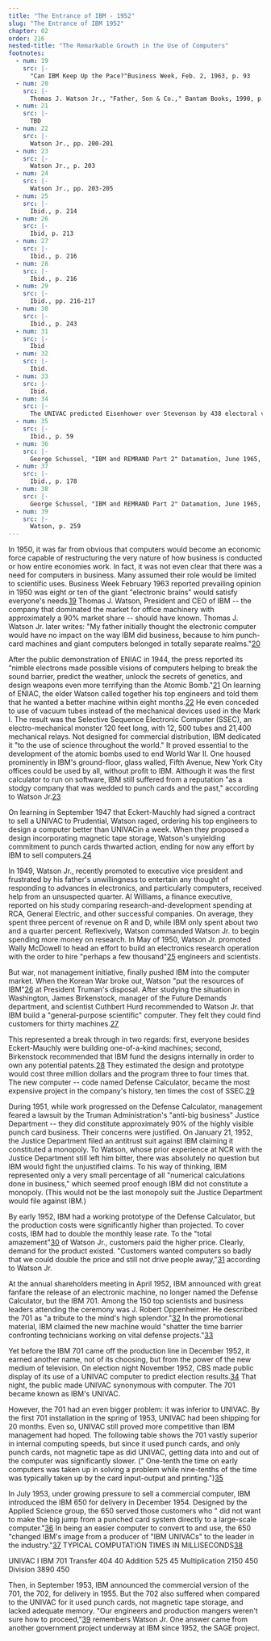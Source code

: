 ```yaml
---
title: "The Entrance of IBM - 1952"
slug: "The Entrance of IBM 1952"
chapter: 02
order: 216
nested-title: "The Remarkable Growth in the Use of Computers"
footnotes:
  - num: 19
    src: |-
      "Can IBM Keep Up the Pace?"Business Week, Feb. 2, 1963, p. 93
  - num: 20
    src: |-
      Thomas J. Watson Jr., "Father, Son & Co.," Bantam Books, 1990, p.200
  - num: 21
    src: |-
      TBD
  - num: 22
    src: |-
      Watson Jr., pp. 200-201
  - num: 23
    src: |-
      Watson Jr., p. 203
  - num: 24
    src: |-
      Watson Jr., pp. 203-205
  - num: 25
    src: |-
      Ibid., p. 214
  - num: 26
    src: |-
      Ibid, p. 213
  - num: 27
    src: |-
      Ibid., p. 216
  - num: 28
    src: |-
      Ibid., p. 216
  - num: 29
    src: |-
      Ibid., pp. 216-217
  - num: 30
    src: |-
      Ibid., p. 243
  - num: 31
    src: |-
      Ibid
  - num: 32
    src: |-
      Ibid.
  - num: 33
    src: |-
      Ibid.
  - num: 34
    src: |-
      The UNIVAC predicted Eisenhower over Stevenson by 438 electoral votes to 93, with a 100-1 odds of winning.Convinced the computer was wrong, CBS made the operators recalculate the prediction.When the new calculation predicted 8-7 odds in favor of Eisenhower, CBS reported that figure.The operators, however, realized they had made an error the second time, and that the initial prediction was correct.When Eisenhower won the electoral votes by 442 to 89, CBS had to admit the computer had predicted correctly and the UNIVAC earned its prominent place in computer history.
  - num: 35
    src: |-
      Ibid., p. 59
  - num: 36
    src: |-
      George Schussel, "IBM and REMRAND Part 2" Datamation, June 1965, p. 63
  - num: 37
    src: |-
      Ibid., p. 178
  - num: 38
    src: |-
      George Schussel, "IBM and REMRAND Part 2" Datamation, June 1965, p. 61
  - num: 39
    src: |-
      Watson, p. 259
---
```

In 1950, it was far from obvious that computers would become an economic force capable of restructuring the very nature of how business is conducted or how entire economies work. In fact, it was not even clear that there was a need for computers in business. Many assumed their role would be limited to scientific uses. Business Week February 1963 reported prevailing opinion in 1950 was eight or ten of the giant "electronic brains" would satisfy everyone's needs.<a name="fnloc19" href="#fn19">19</a> Thomas J. Watson, President and CEO of IBM -- the company that dominated the market for office machinery with approximately a 90% market share -- should have known. Thomas J. Watson Jr. later writes: "My father initially thought the electronic computer would have no impact on the way IBM did business, because to him punch-card machines and giant computers belonged in totally separate realms."<a name="fnloc20" href="#fn20">20</a> 

After the public demonstration of ENIAC in 1944, the press reported its "nimble electrons made possible visions of computers helping to break the sound barrier, predict the weather, unlock the secrets of genetics, and design weapons even more terrifying than the Atomic Bomb."<a name="fnloc21" href="#fn21">21</a> On learning of ENIAC, the elder Watson called together his top engineers and told them that he wanted a better machine within eight months.<a name="fnloc22" href="#fn22">22</a> He even conceded to use of vacuum tubes instead of the mechanical devices used in the Mark I. The result was the Selective Sequence Electronic Computer (SSEC), an electro-mechanical monster 120 feet long, with 12, 500 tubes and 21,400 mechanical relays. Not designed for commercial distribution, IBM dedicated it "to the use of science throughout the world." It proved essential to the development of the atomic bombs used to end World War II. One housed prominently in IBM's ground-floor, glass walled, Fifth Avenue, New York City offices could be used by all, without profit to IBM. Although it was the first calculator to run on software, IBM still suffered from a reputation "as a stodgy company that was wedded to punch cards and the past," according to Watson Jr.<a name="fnloc23" href="#fn23">23</a> 

On learning in September 1947 that Eckert-Mauchly had signed a contract to sell a UNIVAC to Prudential, Watson raged, ordering his top engineers to design a computer better than UNIVACin a week. When they proposed a design incorporating magnetic tape storage, Watson's unyielding commitment to punch cards thwarted action, ending for now any effort by IBM to sell computers.<a name="fnloc24" href="#fn24">24</a> 

In 1949, Watson Jr., recently promoted to executive vice president and frustrated by his father's unwillingness to entertain any thought of responding to advances in electronics, and particularly computers, received help from an unsuspected quarter. Al Williams, a finance executive, reported on his study comparing research-and-development spending at RCA, General Electric, and other successful companies. On average, they spent three percent of revenue on R and D, while IBM only spent about two and a quarter percent. Reflexively, Watson commanded Watson Jr. to begin spending more money on research. In May of 1950, Watson Jr. promoted Wally McDowell to head an effort to build an electronics research operation with the order to hire "perhaps a few thousand"<a name="fnloc25" href="#fn25">25</a> engineers and scientists.

But war, not management initiative, finally pushed IBM into the computer market. When the Korean War broke out, Watson "put the resources of IBM"<a name="fnloc26" href="#fn26">26</a> at President Truman's disposal. After studying the situation in Washington, James Birkenstock, manager of the Future Demands department, and scientist Cuthbert Hurd recommended to Watson Jr. that IBM build a "general-purpose scientific" computer. They felt they could find customers for thirty machines.<a name="fnloc27" href="#fn27">27</a> 

This represented a break through in two regards: first, everyone besides Eckert-Mauchly were building one-of-a-kind machines; second, Birkenstock recommended that IBM fund the designs internally in order to own any potential patents.<a name="fnloc28" href="#fn28">28</a> They estimated the design and prototype would cost three million dollars and the program three to four times that. The new computer -- code named Defense Calculator, became the most expensive project in the company's history, ten times the cost of SSEC.<a name="fnloc29" href="#fn29">29</a> 

During 1951, while work progressed on the Defense Calculator, management feared a lawsuit by the Truman Administration's "anti-big business" Justice Department -- they did constitute approximately 90% of the highly visible punch card business. Their concerns were justified. On January 21, 1952, the Justice Department filed an antitrust suit against IBM claiming it constituted a monopoly. To Watson, whose prior experience at NCR with the Justice Department still left him bitter, there was absolutely no question but IBM would fight the unjustified claims. To his way of thinking, IBM represented only a very small percentage of all "numerical calculations done in business," which seemed proof enough IBM did not constitute a monopoly. (This would not be the last monopoly suit the Justice Department would file against IBM.)

By early 1952, IBM had a working prototype of the Defense Calculator, but the production costs were significantly higher than projected. To cover costs, IBM had to double the monthly lease rate. To the "total amazement"<a name="fnloc30" href="#fn30">30</a> of Watson Jr., customers paid the higher price. Clearly, demand for the product existed. "Customers wanted computers so badly that we could double the price and still not drive people away,"<a name="fnloc31" href="#fn31">31</a> according to Watson Jr.

At the annual shareholders meeting in April 1952, IBM announced with great fanfare the release of an electronic machine, no longer named the Defense Calculator, but the IBM 701. Among the 150 top scientists and business leaders attending the ceremony was J. Robert Oppenheimer. He described the 701 as "a tribute to the mind's high splendor."<a name="fnloc32" href="#fn32">32</a> In the promotional material, IBM claimed the new machine would "shatter the time barrier confronting technicians working on vital defense projects."<a name="fnloc33" href="#fn33">33</a> 

Yet before the IBM 701 came off the production line in December 1952, it earned another name, not of its choosing, but from the power of the new medium of television. On election night November 1952, CBS made public display of its use of a UNIVAC computer to predict election results.<a name="fnloc34" href="#fn34">34</a> That night, the public made UNIVAC synonymous with computer. The 701 became known as IBM's UNIVAC.

However, the 701 had an even bigger problem: it was inferior to UNIVAC. By the first 701 installation in the spring of 1953, UNIVAC had been shipping for 20 months. Even so, UNIVAC still proved more competitive than IBM management had hoped. The following table shows the 701 vastly superior in internal computing speeds, but since it used punch cards, and only punch cards, not magnetic tape as did UNIVAC, getting data into and out of the computer was significantly slower. (" One-tenth the time on early computers was taken up in solving a problem while nine-tenths of the time was typically taken up by the card input-output and printing.")<a name="fnloc35" href="#fn35">35</a> 

In July 1953, under growing pressure to sell a commercial computer, IBM introduced the IBM 650 for delivery in December 1954. Designed by the Applied Science group, the 650 served those customers who " did not want to make the big jump from a punched card system directly to a large-scale computer."<a name="fnloc36" href="#fn36">36</a> In being an easier computer to convert to and use, the 650 "changed IBM's image from a producer of "IBM UNIVACs" to the leader in the industry."<a name="fnloc37" href="#fn37">37</a> 
TYPICAL COMPUTATION TIMES
IN MILLISECONDS<a name="fnloc38" href="#fn38">38</a> 


UNIVAC I
IBM 701
Transfer
404
40
Addition
525
45
Multiplication
2150
450
Division
3890
450

Then, in September 1953, IBM announced the commercial version of the 701, the 702, for delivery in 1955. But the 702 also suffered when compared to the UNIVAC for it used punch cards, not magnetic tape storage, and lacked adequate memory. "Our engineers and production mangers weren't sure how to proceed,"<a name="fnloc39" href="#fn39">39</a> remembers Watson Jr. One answer came from another government project underway at IBM since 1952, the SAGE project.


